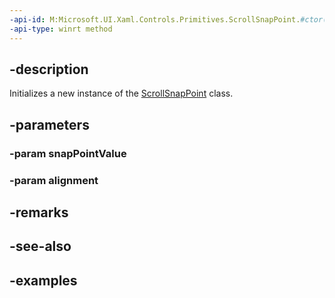 ```yaml
---
-api-id: M:Microsoft.UI.Xaml.Controls.Primitives.ScrollSnapPoint.#ctor(System.Double,Microsoft.UI.Xaml.Controls.Primitives.ScrollSnapPointsAlignment)
-api-type: winrt method
---
```


## -description

Initializes a new instance of the [ScrollSnapPoint](scrollsnappoint.md) class.

## -parameters

### -param snapPointValue

### -param alignment

## -remarks

## -see-also

## -examples

